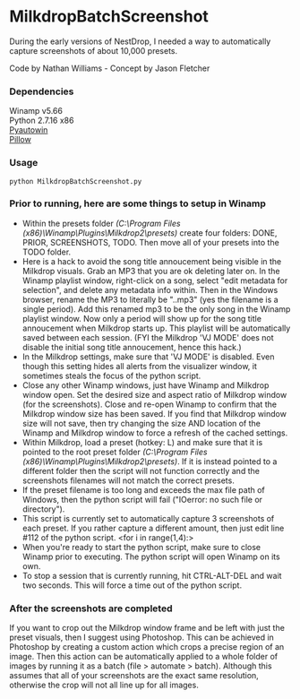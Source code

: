 # MilkdropBatchScreenshot
During the early versions of NestDrop, I needed a way to automatically capture screenshots of about 10,000 presets.

Code by Nathan Williams - Concept by Jason Fletcher

### Dependencies
Winamp v5.66  
Python 2.7.16 x86  
[Pyautowin](https://pywinauto.github.io/)  
[Pillow](https://python-pillow.org/)  

### Usage
```
python MilkdropBatchScreenshot.py
```

### Prior to running, here are some things to setup in Winamp
* Within the presets folder _(C:\Program Files (x86)\Winamp\Plugins\Milkdrop2\presets)_ create four folders: DONE, PRIOR, SCREENSHOTS, TODO. Then move all of your presets into the TODO folder.
* Here is a hack to avoid the song title annoucement being visible in the Milkdrop visuals. Grab an MP3 that you are ok deleting later on. In the Winamp playlist window, right-click on a song, select "edit metadata for selection", and delete any metadata info within. Then in the Windows browser, rename the MP3 to literally be "..mp3" (yes the filename is a single period). Add this renamed mp3 to be the only song in the Winamp playlist window. Now only a period will show up for the song title annoucement when Milkdrop starts up. This playlist will be automatically saved between each session. (FYI the Milkdrop 'VJ MODE' does not disable the initial song title annoucement, hence this hack.)
* In the Milkdrop settings, make sure that 'VJ MODE' is disabled. Even though this setting hides all alerts from the visualizer window, it sometimes steals the focus of the python script.
* Close any other Winamp windows, just have Winamp and Milkdrop window open. Set the desired size and aspect ratio of Milkdrop window (for the screenshots). Close and re-open Winamp to confirm that the Milkdrop window size has been saved. If you find that Milkdrop window size will not save, then try changing the size AND location of the Winamp and Milkdrop window to force a refresh of the cached settings.
* Within Milkdrop, load a preset (hotkey: L) and make sure that it is pointed to the root preset folder _(C:\Program Files (x86)\Winamp\Plugins\Milkdrop2\presets)_. If it is instead pointed to a different folder then the script will not function correctly and the screenshots filenames will not match the correct presets.
* If the preset filename is too long and exceeds the max file path of Windows, then the python script will fail ("IOerror: no such file or directory").
* This script is currently set to automatically capture 3 screenshots of each preset. If you rather capture a different amount, then just edit line #112 of the python script. <for i in range(1,4):>
* When you're ready to start the python script, make sure to close Winamp prior to executing. The python script will open Winamp on its own.
* To stop a session that is currently running, hit CTRL-ALT-DEL and wait two seconds. This will force a time out of the python script.

### After the screenshots are completed
If you want to crop out the Milkdrop window frame and be left with just the preset visuals, then I suggest using Photoshop. This can be achieved in Photoshop by creating a custom action which crops a precise region of an image. Then this action can be automatically applied to a whole folder of images by running it as a batch (file > automate > batch). Although this assumes that all of your screenshots are the exact same resolution, otherwise the crop will not all line up for all images.
